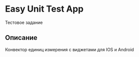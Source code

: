 # Easy Unit Test App

Тестовое задание 

## Описание

Конвектор единиц измерения с виджетами для IOS и Android

